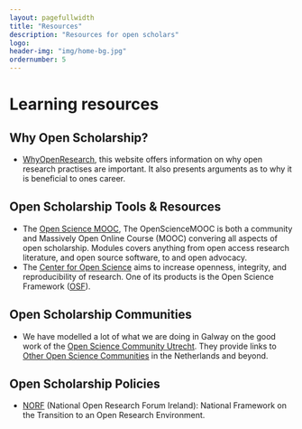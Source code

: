 ```yaml
---
layout: pagefullwidth
title: "Resources"
description: "Resources for open scholars"
logo:
header-img: "img/home-bg.jpg"
ordernumber: 5
---
```


# Learning resources
## Why Open Scholarship?
* [WhyOpenResearch](http://whyopenresearch.org/), this website offers information on why open research practises are important. It also presents arguments as to why it is beneficial to ones career.

## Open Scholarship Tools & Resources
* The [Open Science MOOC](https://opensciencemooc.eu/), The OpenScienceMOOC is both a community and Massively Open Online Course (MOOC) convering all aspects of open scholarship. Modules covers anything from open access research literature, and open source software, to and open advocacy.
* The [Center for Open Science](https://cos.io/) aims to increase openness, integrity, and reproducibility of research.  One of its products is the Open Science Framework ([OSF](https://cos.io/our-products/osf/)).

## Open Scholarship Communities
* We have modelled a lot of what we are doing in Galway on the good work of the [Open Science Community Utrecht](https://openscience-utrecht.com/). They provide links to [Other Open Science Communities](https://openscience-utrecht.com/links/) in the Netherlands and beyond.

## Open Scholarship Policies

- [NORF](http://norf-ireland.net/) (National Open Research Forum Ireland): National Framework on the Transition to an Open Research Environment.
